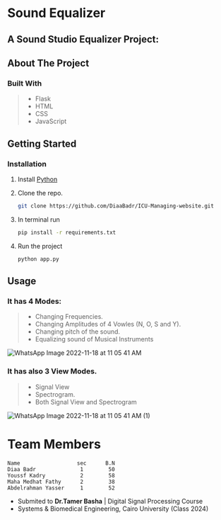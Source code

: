 # Sound Equalizer



## A Sound Studio Equalizer Project:


## About The Project


### Built With

>- Flask
>- HTML
>- CSS
>- JavaScript

## Getting Started

### Installation

1. Install <a href="https://www.python.org/downloads/">Python</a>
2. Clone the repo.
   ```sh
   git clone https://github.com/DiaaBadr/ICU-Managing-website.git
   ```
3. In terminal run
   ```sh
   pip install -r requirements.txt
   ```
4. Run the project

    ```sh
    python app.py
    ```

## Usage
### It has 4 Modes:
>- Changing Frequencies.
>- Changing Amplitudes of 4 Vowles (N, O, S and Y).
>- Changing pitch of the sound.
>- Equalizing sound of Musical Instruments

![WhatsApp Image 2022-11-18 at 11 05 41 AM](https://user-images.githubusercontent.com/77173710/202704562-71ed2296-63ed-4385-85ab-d4d0a5a08150.jpeg)

### It has also 3 View Modes.
>- Signal View
>- Spectrogram.
>- Both Signal View and Spectrogram

![WhatsApp Image 2022-11-18 at 11 05 41 AM (1)](https://user-images.githubusercontent.com/77173710/202704893-cde93f6a-8b15-48dd-9c0b-f48b0e54e108.jpeg)

 
 # Team Members
    Name                  sec      B.N
    Diaa Badr              1        50
    Youssf Kadry           2        58
    Maha Medhat Fathy      2        38
    Abdelrahman Yasser     1        52
    
- Submited to **Dr.Tamer Basha** | Digital Signal Processing Course
- Systems & Biomedical Engineering, Cairo University (Class 2024)
